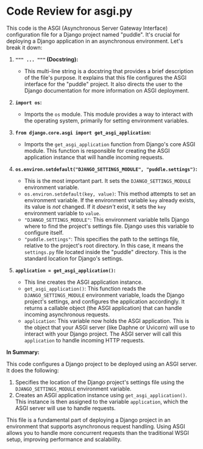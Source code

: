 # Code Review for asgi.py

This code is the ASGI (Asynchronous Server Gateway Interface) configuration file for a Django project named "puddle". It's crucial for deploying a Django application in an asynchronous environment.  Let's break it down:

1. **`""" ... """` (Docstring):**
   - This multi-line string is a docstring that provides a brief description of the file's purpose.  It explains that this file configures the ASGI interface for the "puddle" project.  It also directs the user to the Django documentation for more information on ASGI deployment.

2. **`import os`:**
   - Imports the `os` module. This module provides a way to interact with the operating system, primarily for setting environment variables.

3. **`from django.core.asgi import get_asgi_application`:**
   - Imports the `get_asgi_application` function from Django's core ASGI module.  This function is responsible for creating the ASGI application instance that will handle incoming requests.

4. **`os.environ.setdefault("DJANGO_SETTINGS_MODULE", "puddle.settings")`:**
   - This is the most important part.  It sets the `DJANGO_SETTINGS_MODULE` environment variable.
   - `os.environ.setdefault(key, value)`:  This method attempts to set an environment variable.  If the environment variable `key` already exists, its value is *not* changed. If it *doesn't* exist, it sets the `key` environment variable to `value`.
   - `"DJANGO_SETTINGS_MODULE"`: This environment variable tells Django where to find the project's settings file.  Django uses this variable to configure itself.
   - `"puddle.settings"`:  This specifies the path to the settings file, relative to the project's root directory.  In this case, it means the `settings.py` file located inside the "puddle" directory.  This is the standard location for Django's settings.

5. **`application = get_asgi_application()`:**
   - This line creates the ASGI application instance.
   - `get_asgi_application()`:  This function reads the `DJANGO_SETTINGS_MODULE` environment variable, loads the Django project's settings, and configures the application accordingly. It returns a callable object (the ASGI application) that can handle incoming asynchronous requests.
   - `application`:  This variable now holds the ASGI application.  This is the object that your ASGI server (like Daphne or Uvicorn) will use to interact with your Django project. The ASGI server will call this `application` to handle incoming HTTP requests.

**In Summary:**

This code configures a Django project to be deployed using an ASGI server. It does the following:

1. Specifies the location of the Django project's settings file using the `DJANGO_SETTINGS_MODULE` environment variable.
2. Creates an ASGI application instance using `get_asgi_application()`. This instance is then assigned to the variable `application`, which the ASGI server will use to handle requests.

This file is a fundamental part of deploying a Django project in an environment that supports asynchronous request handling.  Using ASGI allows you to handle more concurrent requests than the traditional WSGI setup, improving performance and scalability.
